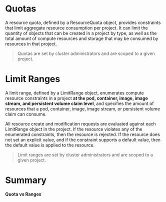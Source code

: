 # Quotas

A resource quota, defined by a ResourceQuota object, provides constraints that limit aggregate resource consumption per project. It can limit the quantity of objects that can be created in a project by type, as well as the total amount of compute resources and storage that may be consumed by resources in that project.

> Quotas are set by cluster administrators and are scoped to a given project.

# Limit Ranges

A limit range, defined by a LimitRange object, enumerates compute resource constraints in a project **at the pod, container, image, image stream, and persistent volume claim level**, and specifies the amount of resources that a pod, container, image, image stream, or persistent volume claim can consume.

All resource create and modification requests are evaluated against each LimitRange object in the project. If the resource violates any of the enumerated constraints, then the resource is rejected. If the resource does not set an explicit value, and if the constraint supports a default value, then the default value is applied to the resource.

> Limit ranges are set by cluster administrators and are scoped to a given project.

# Summary

**Quota vs Ranges**
